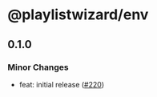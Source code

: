 # @playlistwizard/env

## 0.1.0

### Minor Changes

- feat: initial release ([#220](https://github.com/suzuki3jp/PlaylistWizard/pull/220))
